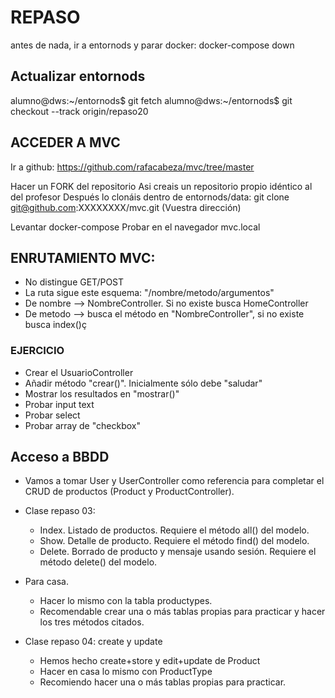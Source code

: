 # REPASO
antes de nada, ir a entornods y parar docker:
docker-compose down

## Actualizar entornods
alumno@dws:~/entornods$ git fetch 
alumno@dws:~/entornods$ git checkout --track origin/repaso20 


## ACCEDER A MVC
Ir a github:
https://github.com/rafacabeza/mvc/tree/master

Hacer un FORK del repositorio
Asi creais un repositorio propio idéntico  al del profesor
Después lo clonáis dentro de entornods/data:
git clone git@github.com:XXXXXXXX/mvc.git (Vuestra dirección)

Levantar docker-compose
Probar en el navegador mvc.local


## ENRUTAMIENTO MVC:
- No distingue GET/POST
- La ruta sigue este esquema: "/nombre/metodo/argumentos"
- De nombre --> NombreController. Si no existe busca HomeController
- De metodo --> busca el método en "NombreController", si no existe busca index()ç

### EJERCICIO
- Crear el UsuarioController
- Añadir método "crear()". Inicialmente sólo debe "saludar"
- Mostrar los resultados en "mostrar()"
- Probar input text
- Probar select
- Probar array de "checkbox"


## Acceso a BBDD

- Vamos a tomar User y UserController como referencia para completar el CRUD de productos (Product y ProductController).

- Clase repaso 03:
    - Index. Listado de productos. Requiere el método all() del modelo.
    - Show. Detalle de producto. Requiere el método find() del modelo.
    - Delete. Borrado de producto y mensaje usando sesión. Requiere el método delete() del modelo.

    
- Para casa.
    - Hacer lo mismo con la tabla productypes.
    - Recomendable crear una o más tablas propias para practicar y hacer los tres métodos citados.

- Clase repaso 04: create y update 

    - Hemos hecho create+store y edit+update de Product
    - Hacer en casa lo mismo con ProductType
    - Recomiendo hacer una o más tablas propias para practicar.